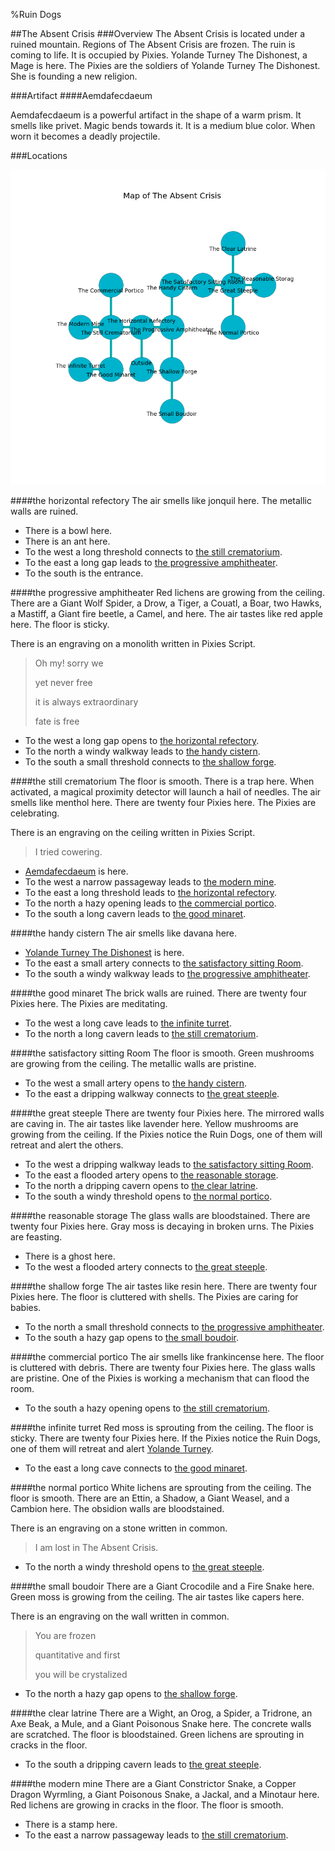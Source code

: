 %Ruin Dogs

##The Absent Crisis
###Overview
The Absent Crisis is located under a ruined mountain. Regions of The Absent Crisis are frozen. The ruin is coming to life. It is occupied by Pixies. <a name="Yolande-Turney-The-Dishonest"></a>Yolande Turney The Dishonest, a Mage is here. The Pixies are the soldiers of Yolande Turney The Dishonest. She  is founding a new religion. 



###Artifact
####<a name="Aemdafecdaeum"></a>Aemdafecdaeum


Aemdafecdaeum is a powerful artifact in the shape of a warm prism. It smells like privet. Magic bends towards it. It is a medium blue color. When worn it becomes a deadly projectile. 





###Locations


![](../v2/images/The-Absent-Crisis.png)

####<a name="the-horizontal-refectory"></a>the horizontal refectory
The air smells like jonquil here. The metallic walls are ruined. 



* There is a bowl here.
* There is an ant here.
* To the west a long threshold connects to [the still crematorium](#the-still-crematorium).
* To the east a long gap leads to [the progressive amphitheater](#the-progressive-amphitheater).
* To the south is the entrance.


####<a name="the-progressive-amphitheater"></a>the progressive amphitheater
Red lichens are growing from the ceiling. There are a Giant Wolf Spider, a Drow, a Tiger, a Couatl, a Boar, two Hawks, a Mastiff, a Giant fire beetle, a Camel, and  here. The air tastes like red apple here. The floor is sticky. 

There is an engraving on a monolith written in Pixies Script. 

> Oh my! sorry we
>
> yet never free
>
> it is always extraordinary
>
> fate is free
>


* To the west a long gap opens to [the horizontal refectory](#the-horizontal-refectory).
* To the north a windy walkway leads to [the handy cistern](#the-handy-cistern).
* To the south a small threshold connects to [the shallow forge](#the-shallow-forge).


####<a name="the-still-crematorium"></a>the still crematorium
The floor is smooth. There is a trap here. When activated, a magical proximity detector will launch a hail of needles. The air smells like menthol here. There are twenty four Pixies here. The Pixies are celebrating. 

There is an engraving on the ceiling written in Pixies Script. 

> I tried cowering.
>


* [Aemdafecdaeum](#Aemdafecdaeum) is here.
* To the west a narrow passageway leads to [the modern mine](#the-modern-mine).
* To the east a long threshold leads to [the horizontal refectory](#the-horizontal-refectory).
* To the north a hazy opening leads to [the commercial portico](#the-commercial-portico).
* To the south a long cavern leads to [the good minaret](#the-good-minaret).


####<a name="the-handy-cistern"></a>the handy cistern
The air smells like davana here. 



* [Yolande Turney The Dishonest](#Yolande-Turney-The-Dishonest) is here.
* To the east a small artery connects to [the satisfactory sitting Room](#the-satisfactory-sitting-Room).
* To the south a windy walkway leads to [the progressive amphitheater](#the-progressive-amphitheater).


####<a name="the-good-minaret"></a>the good minaret
The brick walls are ruined. There are twenty four Pixies here. The Pixies are meditating. 



* To the west a long cave leads to [the infinite turret](#the-infinite-turret).
* To the north a long cavern leads to [the still crematorium](#the-still-crematorium).


####<a name="the-satisfactory-sitting-Room"></a>the satisfactory sitting Room
The floor is smooth. Green mushrooms are growing from the ceiling. The metallic walls are pristine. 



* To the west a small artery opens to [the handy cistern](#the-handy-cistern).
* To the east a dripping walkway connects to [the great steeple](#the-great-steeple).


####<a name="the-great-steeple"></a>the great steeple
There are twenty four Pixies here. The mirrored walls are caving in. The air tastes like lavender here. Yellow mushrooms are growing from the ceiling. If the Pixies notice the Ruin Dogs, one of them will retreat and alert the others. 



* To the west a dripping walkway leads to [the satisfactory sitting Room](#the-satisfactory-sitting-Room).
* To the east a flooded artery opens to [the reasonable storage](#the-reasonable-storage).
* To the north a dripping cavern opens to [the clear latrine](#the-clear-latrine).
* To the south a windy threshold opens to [the normal portico](#the-normal-portico).


####<a name="the-reasonable-storage"></a>the reasonable storage
The glass walls are bloodstained. There are twenty four Pixies here. Gray moss is decaying in broken urns. The Pixies are feasting. 



* There is a ghost here.
* To the west a flooded artery connects to [the great steeple](#the-great-steeple).


####<a name="the-shallow-forge"></a>the shallow forge
The air tastes like resin here. There are twenty four Pixies here. The floor is cluttered with shells. The Pixies are caring for babies. 



* To the north a small threshold connects to [the progressive amphitheater](#the-progressive-amphitheater).
* To the south a hazy gap opens to [the small boudoir](#the-small-boudoir).


####<a name="the-commercial-portico"></a>the commercial portico
The air smells like frankincense here. The floor is cluttered with debris. There are twenty four Pixies here. The glass walls are pristine. One of the Pixies is working a mechanism that can flood the room. 



* To the south a hazy opening opens to [the still crematorium](#the-still-crematorium).


####<a name="the-infinite-turret"></a>the infinite turret
Red moss is sprouting from the ceiling. The floor is sticky. There are twenty four Pixies here. If the Pixies notice the Ruin Dogs, one of them will retreat and alert [Yolande Turney](#Yolande-Turney). 



* To the east a long cave connects to [the good minaret](#the-good-minaret).


####<a name="the-normal-portico"></a>the normal portico
White lichens are sprouting from the ceiling. The floor is smooth. There are an Ettin, a Shadow, a Giant Weasel, and a Cambion here. The obsidion walls are bloodstained. 

There is an engraving on a stone written in common. 

> I am lost in The Absent Crisis.
>


* To the north a windy threshold opens to [the great steeple](#the-great-steeple).


####<a name="the-small-boudoir"></a>the small boudoir
There are a Giant Crocodile and a Fire Snake here. Green moss is growing from the ceiling. The air tastes like capers here. 

There is an engraving on the wall written in common. 

> You are frozen
>
> quantitative and first
>
> you will be crystalized
>


* To the north a hazy gap opens to [the shallow forge](#the-shallow-forge).


####<a name="the-clear-latrine"></a>the clear latrine
There are a Wight, an Orog, a Spider, a Tridrone, an Axe Beak, a Mule, and a Giant Poisonous Snake here. The concrete walls are scratched. The floor is bloodstained. Green lichens are sprouting in cracks in the floor. 



* To the south a dripping cavern leads to [the great steeple](#the-great-steeple).


####<a name="the-modern-mine"></a>the modern mine
There are a Giant Constrictor Snake, a Copper Dragon Wyrmling, a Giant Poisonous Snake, a Jackal, and a Minotaur here. Red lichens are growing in cracks in the floor. The floor is smooth. 



* There is a stamp here.
* To the east a narrow passageway leads to [the still crematorium](#the-still-crematorium).


